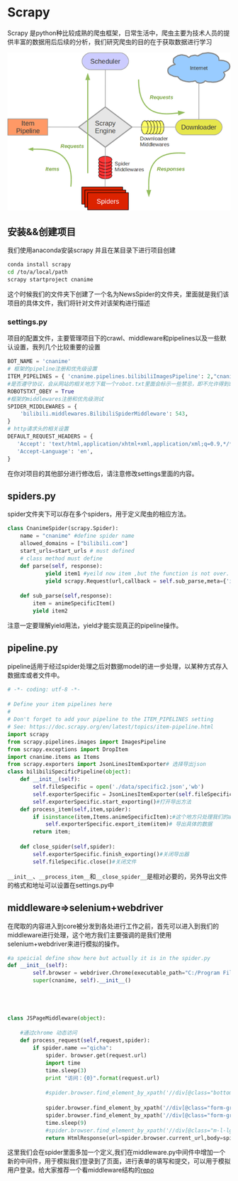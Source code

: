 # Scrapy

Scrapy 是python种比较成熟的爬虫框架，日常生活中，爬虫主要为技术人员的提供丰富的数据用后后续的分析，我们研究爬虫的目的在于获取数据进行学习

![img](scrapy_architecture.jpg)

## 安装&&创建项目

我们使用anaconda安装scrapy 并且在某目录下进行项目创建

```bash
conda install scrapy
cd /to/a/local/path
scrapy startproject cnanime
```

这个时候我们的文件夹下创建了一个名为NewsSpider的文件夹，里面就是我们该项目的具体文件，我们将针对文件对该架构进行描述

### settings.py

项目的配置文件，主要管理项目下的crawl、middleware和pipelines以及一些默认设置，我列几个比较重要的设置

```python
BOT_NAME = 'cnanime'
# 框架的pipeline注册和优先级设置
ITEM_PIPELINES = { 'cnanime.pipelines.bilibiliImagesPipeline': 2,"cnanime.pipelines.bilibiliSpecificPipeline":1}
#是否遵守协议，会从网站的相关地方下载一个robot.txt里面会标示一些禁忌，即不允许得到的数据
ROBOTSTXT_OBEY = True
#框架的middlewares注册和优先级测试
SPIDER_MIDDLEWARES = {
    'bilibili.middlewares.BilibiliSpiderMiddleware': 543,
}
# http请求头的相关设置
DEFAULT_REQUEST_HEADERS = {
   'Accept': 'text/html,application/xhtml+xml,application/xml;q=0.9,*/*;q=0.8',
   'Accept-Language': 'en',
}
```

在你对项目的其他部分进行修改后，请注意修改settings里面的内容。

## spiders.py

spider文件夹下可以存在多个spiders，用于定义爬虫的相应方法。

```python
class CnanimeSpider(scrapy.Spider):
    name = "cnanime" #define spider name
    allowed_domains = ["bilibili.com"]
    start_urls=start_urls # must defined
    # class method must define 
    def parse(self, response):
            yield item1 #yeild now item ,but the function is not over.  
            yield scrapy.Request(url,callback = self.sub_parse,meta={'id':int(item["animeId"].encode('utf-8'))}) #yield a new request and point to a sub_parse function

    def sub_parse(self,response):
        item = animeSpecificItem()
        yield item2

```

注意一定要理解yield用法，yield才能实现真正的pipeline操作。

## pipeline.py

pipeline适用于经过spider处理之后对数据model的进一步处理，以某种方式存入数据库或者文件中。

```python
# -*- coding: utf-8 -*-

# Define your item pipelines here
#
# Don't forget to add your pipeline to the ITEM_PIPELINES setting
# See: https://doc.scrapy.org/en/latest/topics/item-pipeline.html
import scrapy
from scrapy.pipelines.images import ImagesPipeline
from scrapy.exceptions import DropItem
import cnanime.items as Items
from scrapy.exporters import JsonLinesItemExporter# 选择导出json
class bilibiliSpecificPipeline(object):
    def __init__(self):
        self.fileSpecific = open('./data/specific2.json','wb')
        self.exporterSpecific = JsonLinesItemExporter(self.fileSpecific,encoding="utf-8",ensure_ascii=False)#创建导出器
        self.exporterSpecific.start_exporting()#打开导出方法
    def process_item(self,item,spider):
        if isinstance(item,Items.animeSpecificItem):#这个地方只处理我们的animeSpecificItem
            self.exporterSpecific.export_item(item)# 导出具体的数据
        return item;

    def close_spider(self,spider):
        self.exporterSpecific.finish_exporting()#关闭导出器
        self.fileSpecific.close()#关闭文件

```

`__init__`、`__process_item__`和`__close_spider__`是相对必要的，另外导出文件的格式和地址可以设置在settings.py中

## middleware=>selenium+webdriver

在爬取的内容进入到core被分发到各处进行工作之前，首先可以进入到我们的middleware进行处理，这个地方我们主要强调的是我们使用selenium+webdriver来进行模拟的操作。

```python
#a speicial define show here but actually it is in the spider.py
def __init__(self):
        self.browser = webdriver.Chrome(executable_path="C:/Program Files (x86)/Google/Chrome/Application/chromedriver.exe")
        super(cnanime, self).__init__()
        
        
        
        
class JSPageMiddleware(object):

    #通过chrome 动态访问
    def process_request(self,request,spider):
        if spider.name =="qicha":
            spider. browser.get(request.url)
            import time
            time.sleep(3)
            print "访问：{0}".format(request.url)
            
            #spider.browser.find_element_by_xpath('//div[@class="bottom hide"]/a[@class="link"]').click()

            spider.browser.find_element_by_xpath('//div[@class="form-group has-feedback m-l-lg m-r-lg m-t-xs m-b-none"]/input[@name="nameNormal"]').send_keys("你自己的账号")
            spider.browser.find_element_by_xpath('//div[@class="form-group has-feedback m-l-lg m-r-lg m-t-xs m-b-none"]/input[@name="pwdNormal"]').send_keys("你自己的密码")
            time.sleep(9)
            #spider.browser.find_element_by_xpath('//div[@class="m-l-lg m-r-lg m-t-lg"]/button[@class="btn  btn-primary     m-t-n-xs btn-block btn-lg font-15"]').click()
            return HtmlResponse(url=spider.browser.current_url,body=spider.browser.page_source,encoding="utf-8")
```

这里我们会在spider里面多加一个定义,我们在middleware.py中间件中增加一个新的中间件，用于模拟我们登录到了页面，进行表单的填写和提交，可以用于模拟用户登录。给大家推荐一个看middleware结构的[repo](https://github.com/zhangshier/scrapy-/tree/master/qichacha)